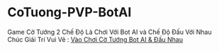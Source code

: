 # CoTuong-PVP-BotAI
Game Cờ Tướng 2 Chế Độ Là Chơi Với Bot AI và Chế Độ Đấu Với Nhau </br>
Chúc Giải Trí Vui Vẻ : <a href="https://trancuongq4.github.io/CoTuong-PVP-BotAI/" target="_blank">Vào Chơi Cờ Tướng Bot AI & Đấu Nhau</a>


